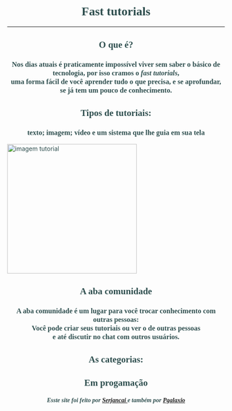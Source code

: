 <html> 

 <head> 

  <title>fast tutorials</title> 


 </head> 

<body text= "#2F4F4F" background= "https://www.ploomes.com/images/growth.jpeg"> 

<h1 align="center"> <font face= "Perpetua"> Fast tutorials </font> </h1><hr /> 

<h2 align="center"> <font face= "Perpetua"> O que é? </font> </h1>
<h3 align="center"> <font face= "Perpetua"> Nos dias atuais é praticamente impossível viver sem saber o básico de tecnologia, por isso cramos o <i>fast tutorials</i>,<br/> uma forma fácil de você aprender tudo o que precisa, e se aprofundar, se já tem um pouco de conhecimento. </font> </h3> 

<h2 align="center"> <font face= "Perpetua"> Tipos de tutoriais: </font> </h2> 

<h3 align="center"> <font face= "Perpetua">  texto; imagem; vídeo e um sistema que lhe guia em sua tela </font> </h3>  

<img src="https://techrev.me/wp-content/uploads/2019/09/cropped-how-to-make-tutorial-videos-1600x768.jpg" alt="imagem tutorial" title="tutorial" width="300" >
 

 

<h2 align="center"> <font face= "Perpetua"> A aba comunidade</font></h2>


<h3 align="center"> <font face= "Perpetua"> A aba comunidade é um lugar para você trocar conhecimento com outras pessoas:<br /> Você pode criar seus tutoriais ou ver o de outras pessoas <br > e até discutir no chat com outros usuários. </font> </h2> 
 
 <h2 align="center"> <font face= "Perpetua"> As categorias: </h3> 
  
  <h2 align="center"> Em progamação </h2> 




<h5 align= "center"> Esste site foi feito por <a href= "https://github.com/Serjancai"> Serjancai </a> e também por <a href= "https://github.com/PGalaxio"> Pgalaxio </a>


</body>

 










</html>


